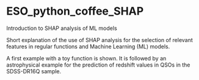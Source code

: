 # ESO_python_coffee_SHAP

Introduction to SHAP analysis of ML models

Short explanation of the use of SHAP analysis for the selection of relevant features in regular functions and Machine Learning (ML) models.

A first example with a toy function is shown. It is followed by an astrophysical example for the prediction of redshift values in QSOs in the SDSS-DR16Q sample.
